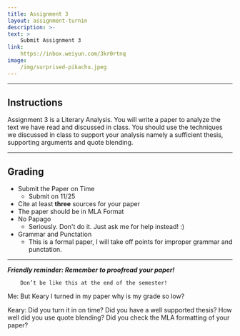 ```yaml
---
title: Assignment 3
layout: assignment-turnin
description: >-
text: >
    Submit Assignment 3
link: 
    https://inbox.weiyun.com/3kr0rtnq
image: 
    /img/surprised-pikachu.jpeg
---
```

---
## Instructions
Assignment 3 is a Literary Analysis. You will write a paper to analyze the text we have read and discussed in class. You should use the techniques we discussed in class to support your analysis namely a sufficient thesis, supporting arguments and quote blending.

---
## Grading
- Submit the Paper on Time
    - Submit on 11/25
- Cite at least **three** sources for your paper
- The paper should be in MLA Format
- No Papago 
    - Seriously. Don't do it. Just ask me for help instead! :)
- Grammar and Punctation
    - This is a formal paper, I will take off points for improper grammar and punctation.
---

***Friendly reminder: Remember to proofread your paper!***

        Don’t be like this at the end of the semester!

Me: But Keary I turned in my paper why is my grade so low?

Keary: Did you turn it in on time? Did you have a well supported thesis? How well did you use quote blending? Did you check the MLA formatting of your paper?


